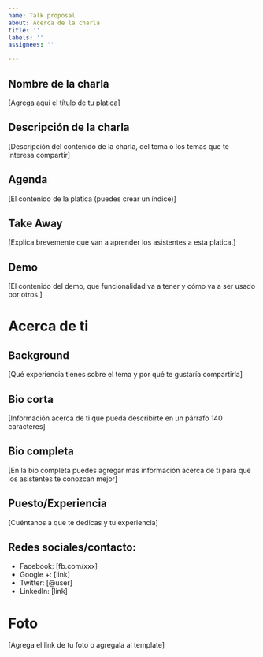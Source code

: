 ```yaml
---
name: Talk proposal
about: Acerca de la charla
title: ''
labels: ''
assignees: ''

---
```


## Nombre de la charla

[Agrega aquí el título de tu platica]

## Descripción de la charla

[Descripción del contenido de la charla, del tema o los temas que te interesa compartir]

## Agenda

[El contenido de la platica (puedes crear un índice)]

## Take Away

[Explica brevemente que van a aprender los asistentes a esta platica.]

## Demo

[El contenido del demo, que funcionalidad va a tener y cómo va a ser usado por otros.] 


# Acerca de ti

## Background

[Qué experiencia tienes sobre el tema y por qué te gustaría compartirla]

## Bio corta 

[Información acerca de ti que pueda describirte en un párrafo 140 caracteres]

## Bio completa

[En la bio completa puedes agregar mas información acerca de ti para que los asistentes te conozcan mejor]
 
## Puesto/Experiencia
 
[Cuéntanos a que te dedicas y tu experiencia]

## Redes sociales/contacto:

* Facebook: [fb.com/xxx]
* Google +: [link]
* Twitter: [@user]
* LinkedIn: [link]

# Foto 

[Agrega el link de tu foto o agregala al template]

